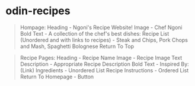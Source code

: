 # odin-recipes

> Hompage:
Heading - Ngoni's Recipe Website!
Image - Chef Ngoni
Bold Text - A collection of the chef's best dishes:
Recipe List (Unordered and with links to recipes) - Steak and Chips, Pork Chops and Mash, Spaghetti Bolognese
Return To Top

> Recipe Pages:
Heading - Recipe Name
Image - Recipe Image
Text Description - Appropriate Recipe Description
Bold Text - Inspired By: (Link)
Ingredients - Unordered List
Recipe Instructions - Ordered List 
Return To Homepage - Button



